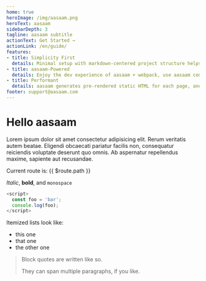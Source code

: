 ```yaml
---
home: true
heroImage: /img/aasaam.png
heroText: aasaam
sidebarDepth: 3
tagline: aasaam subtitle
actionText: Get Started →
actionLink: /en/guide/
features:
- title: Simplicity First
  details: Minimal setup with markdown-centered project structure helps you focus on writing.
- title: aasaam-Powered
  details: Enjoy the dev experience of aasaam + webpack, use aasaam components in markdown, and develop custom themes with aasaam.
- title: Performant
  details: aasaam generates pre-rendered static HTML for each page, and runs as an SPA once a page is loaded.
footer: support@aasaam.com 
---
```


# Hello aasaam

Lorem ipsum dolor sit amet consectetur adipisicing elit. Rerum veritatis autem beatae. Eligendi obcaecati pariatur facilis non, consequatur reiciendis voluptate deserunt quo omnis. Ab aspernatur repellendus maxime, sapiente aut recusandae.

Current route is: {{ $route.path }}

*Italic*, **bold**, and `monospace`

```js
<script>
  const foo = 'bar';
  console.log(foo);
</script>

```

Itemized lists look like:

  * this one
  * that one
  * the other one

> Block quotes are
> written like so.
>
> They can span multiple paragraphs,
> if you like.
